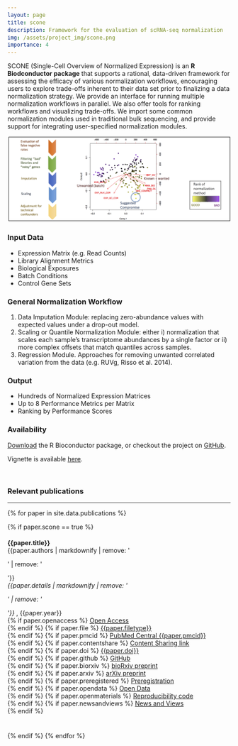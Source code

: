 ```yaml
---
layout: page
title: scone
description: Framework for the evaluation of scRNA-seq normalization
img: /assets/project_img/scone.png
importance: 4
---
```


SCONE (Single-Cell Overview of Normalized Expression) is an **R Biodconductor package** that supports a rational, data-driven framework for assessing the efficacy of various normalization workflows, encouraging users to explore trade-offs inherent to their data set prior to finalizing a data normalization strategy. We provide an interface for running multiple normalization workflows in parallel. We also offer tools for ranking workflows and visualizing trade-offs. We import some common normalization modules used in traditional bulk sequencing, and provide support for integrating user-specified normalization modules.

<img src="/assets/project_img/sconebanner.png" alt="Banner" width="800"/>

### Input Data

- Expression Matrix (e.g. Read Counts)
- Library Alignment Metrics
- Biological Exposures
- Batch Conditions
- Control Gene Sets

### General Normalization Workflow

1. Data Imputation Module: replacing zero-abundance values with expected values under a drop-out model.
2. Scaling or Quantile Normalization Module: either i) normalization that scales each sample’s transcriptome abundances by a single factor or ii) more complex offsets that match quantiles across samples.
3. Regression Module. Approaches for removing unwanted correlated variation from the data (e.g. RUVg, Risso et al. 2014).

### Output

- Hundreds of Normalized Expression Matrices
- Up to 8 Performance Metrics per Matrix
- Ranking by Performance Scores

### Availability

[Download](https://bioconductor.org/packages/devel/bioc/html/scone.html) the R Bioconductor package, or checkout the project on [GitHub](https://github.com/YosefLab/scone).

Vignette is available [here](https://bioconductor.org/packages/devel/bioc/vignettes/scone/inst/doc/sconeTutorial.html).

<br>

<h3 class="year">Relevant publications</h3><hr>

{% for paper in site.data.publications %}

{% if paper.scone == true %}
<div id = "{{ paper.title | replace: ' ', '-' | remove: '.' }}" class="clearfix" width="100%" style="padding-top: 5px; padding-bottom: 25px; clear: both;">
<div valign="top" style="overflow: hidden">
  <b>{{paper.title}}</b><br>
  {{paper.authors | markdownify | remove: '<p>' | remove: '</p>'}}<br>
  <i>{{paper.details | markdownify | remove: '<p>' | remove: '</p>'}}</i>
  , {{paper.year}}<br>
  {% if paper.openaccess %}<i class="ai ai-open-access ai-fw"></i> <a href="{{paper.openaccess}}" target="_blank">Open Access</a><br>{% endif %}
  {% if paper.file %}<i class="far fa-file-alt fa-fw"></i> <a href="{{ paper.file | prepend: '/assets/publications/' | prepend: site.baseurl | prepend: site.url }}" target="_blank">{{paper.filetype}}</a><br>{% endif %}
  {% if paper.pmcid %}<i class="fas fa-landmark fa-fw"></i> <a href="https://www.ncbi.nlm.nih.gov/pmc/articles/{{paper.pmcid}}" target="_blank">PubMed Central {{paper.pmcid}}</a><br>{% endif %}
  {% if paper.contentshare %}<i class="fas fa-door-open fa-fw"></i> <a href="{{paper.contentshare}}" target="_blank">Content Sharing link</a><br>{% endif %}
  {% if paper.doi %}<i class="ai ai-doi ai-fw"></i> <a href="https://doi.org/{{paper.doi}}" target="_blank">{{paper.doi}}</a><br>{% endif %}
  {% if paper.github %}<i class="fab fa-github fa-fw"></i> <a href="{{paper.github}}" target="_blank">GitHub</a><br>{% endif %}
  {% if paper.biorxiv %}<i class="ai ai-biorxiv ai-fw"></i> <a href="{{paper.biorxiv}}" target="_blank">bioRxiv preprint</a><br>{% endif %}
  {% if paper.arxiv %}<i class="ai ai-arxiv ai-fw"></i> <a href="{{paper.arxiv}}" target="_blank">arXiv preprint</a><br>{% endif %}
  {% if paper.preregistered %}<i class="ai ai-preregistered ai-fw"></i> <a href="{{paper.preregistered}}" target="_blank">Preregistration</a><br>{% endif %}
  {% if paper.opendata %}<i class="ai ai-open-data ai-fw"></i> <a href="{{paper.opendata}}" target="_blank">Open Data</a><br>{% endif %}
  {% if paper.openmaterials %}<i class="ai ai-open-materials ai-fw"></i> <a href="{{paper.openmaterials}}" target="_blank">Reproducibility code</a><br>{% endif %}
  {% if paper.newsandviews %}<i class="ai ai-conversation ai-fw"></i> <a href="{{paper.newsandviews}}" target="_blank">News and Views</a><br>{% endif %}
    </div>
</div>

{% endif %}
{% endfor %}